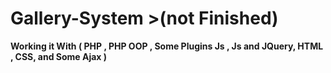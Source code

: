 # Gallery-System     >(not Finished)
**Working it With 
 ( PHP , PHP OOP , Some Plugins Js , Js and JQuery, HTML , CSS, and Some Ajax )**



